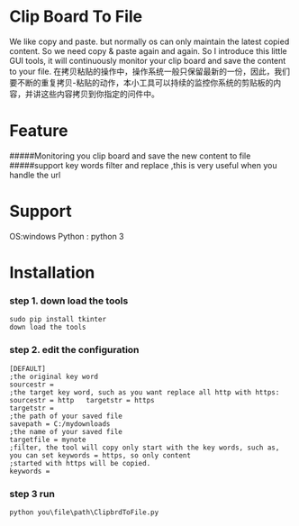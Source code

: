 Clip Board To File
=====
We like copy and paste. but normally os can only maintain the latest copied content. So we need copy & paste again and again.
So I introduce this little GUI tools, it will continuously monitor your clip board and save the content to your file.
在拷贝粘贴的操作中，操作系统一般只保留最新的一份，因此，我们要不断的重复拷贝-粘贴的动作，本小工具可以持续的监控你系统的剪贴板的内容，并讲这些内容拷贝到你指定的问件中。


Feature
====
#####Monitoring you clip board and save the new content to file
#####support key words filter and replace ,this is very useful when you handle the url


Support
====
OS:windows
Python : python 3

Installation
====
### step 1. down load the tools
    sudo pip install tkinter
    down load the tools
### step 2. edit the configuration
    [DEFAULT]
    ;the original key word
    sourcestr =
    ;the target key word, such as you want replace all http with https: sourcestr = http   targetstr = https
    targetstr =
    ;the path of your saved file
    savepath = C:/mydownloads
    ;the name of your saved file
    targetfile = mynote
    ;filter, the tool will copy only start with the key words, such as, you can set keywords = https, so only content
    ;started with https will be copied.
    keywords =
### step 3 run
    python you\file\path\ClipbrdToFile.py
